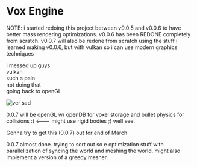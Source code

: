 # Vox Engine

NOTE:
i started redoing this project between v0.0.5 and v0.0.6 to have better mass rendering optimizations.
v0.0.6 has been REDONE completely from scratch. v0.0.7 will also be redone from scratch using the stuff i learned making v0.0.6, but with vulkan so i can use modern graphics techniques


i messed up guys  
vulkan  
such a pain  
not doing that  
going back to openGL  

![ver sad](https://external-content.duckduckgo.com/iu/?u=https%3A%2F%2Fi.ytimg.com%2Fvi%2FpLe-hanLTPs%2Fmaxresdefault.jpg&f=1&nofb=1&ipt=7bd33c630750f30d20282f5ac1556747157742d5f72b7a086686d43e542af2a3&ipo=images "sad hampter")

0.0.7 will be openGL w/ openDB for voxel storage and bullet physics for collisions :) <--- might use rigid bodies ;) well see.

Gonna try to get this (0.0.7) out for end of March.

0.0.7 almost done. trying to sort out so e optimization stuff with parallelization of syncing the world and meshing the world. might also implement a version of a greedy mesher.
